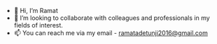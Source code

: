 - 👋 Hi, I’m Ramat
- 💞️ I’m looking to collaborate with colleagues and professionals in my fields of interest.
- 📫 You can reach me via my email - ramatadetunji2016@gmail.com

<!---
Ramat0218/Ramat0218 is a ✨ special ✨ repository because its `README.md` (this file) appears on your GitHub profile.
You can click the Preview link to take a look at your changes.
--->

